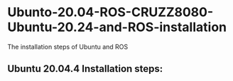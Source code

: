 # Ubunto-20.04-ROS-CRUZZ8080-Ubuntu-20.24-and-ROS-installation
The installation steps of Ubuntu and ROS



## Ubuntu 20.04.4 Installation steps:
